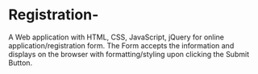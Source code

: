 # Registration-
A Web application with HTML, CSS, JavaScript, jQuery for online application/registration form. The Form accepts the information and displays on the browser with formatting/styling upon clicking the Submit Button. 
